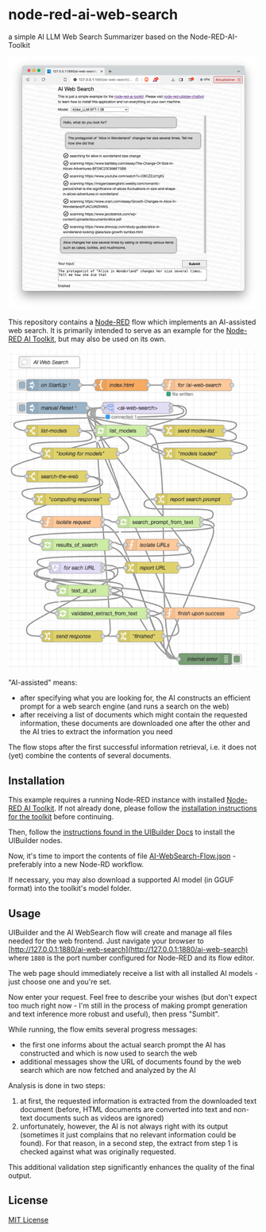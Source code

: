 # node-red-ai-web-search #

a simple AI LLM Web Search Summarizer based on the Node-RED-AI-Toolkit

![AI WebSearch Screenhot](AI-WebSearch-Screenshot.png)

This repository contains a [Node-RED](https://nodered.org/) flow which implements an AI-assisted web search. It is primarily intended to serve as an example for the [Node-RED AI Toolkit](https://github.com/rozek/node-red-ai-toolkit), but may also be used on its own.

![AI WebSearch Flow](AI-WebSearch-Flow.png)

"AI-assisted" means:

- after specifying what you are looking for, the AI constructs an efficient prompt for a web search engine (and runs a search on the web)
- after receiving a list of documents which might contain the requested information, these documents are downloaded one after the other and the AI tries to extract the information you need

The flow stops after the first successful information retrieval, i.e. it does not (yet) combine the contents of several documents.

## Installation ##

This example requires a running Node-RED instance with installed [Node-RED AI Toolkit](https://github.com/rozek/node-red-ai-toolkit). If not already done, please follow the [installation instructions for the toolkit](https://github.com/rozek/node-red-ai-toolkit#installation) before continuing.

Then, follow the [instructions found in the UIBuilder Docs](https://totallyinformation.github.io/node-red-contrib-uibuilder/#/walkthrough1?id=how-to-get-started-4-steps-to-a-data-driven-web-app) to install the UIBuilder nodes.

Now, it's time to import the contents of file [AI-WebSearch-Flow.json](https://raw.githubusercontent.com/rozek/node-red-ai-web-search/master/AI-WebSearch-Flow.json) - preferably into a new Node-RD workflow.

If necessary, you may also download a supported AI model (in GGUF format) into the toolkit's model folder.

## Usage ##

UIBuilder and the AI WebSearch flow will create and manage all files needed for the web frontend. Just navigate your browser to [http://127.0.0.1:1880/ai-web-search](http://127.0.0.1:1880/ai-web-search) where `1880` is the port number configured for Node-RED and its flow editor.

The web page should immediately receive a list with all installed AI models - just choose one and you're set.

Now enter your request. Feel free to describe your wishes (but don't expect too much right now - I'm still in the process of making prompt generation and text inference more robust and useful), then press "Sumbit".

While running, the flow emits several progress messages:

- the first one informs about the actual search prompt the AI has constructed and which is now used to search the web
- additional messages show the URL of documents found by the web search which are now fetched and analyzed by the AI

Analysis is done in two steps:

1. at first, the requested information is extracted from the downloaded text document (before, HTML documents are converted into text and non-text documents such as videos are ignored)
2. unfortunately, however, the AI is not always right with its output (sometimes it just complains that no relevant information could be found). For that reason, in a second step, the extract from step 1 is checked against what was originally requested.

This additional validation step significantly enhances the quality of the final output.

## License ##

[MIT License](LICENSE.md)
